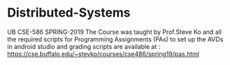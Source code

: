 # Distributed-Systems

UB CSE-586 SPRING-2019 The Course was taught by Prof.Steve Ko and all the required scripts for Programming Assignments (PAs) to set up the AVDs in android studio and grading scripts are available at : https://cse.buffalo.edu/~stevko/courses/cse486/spring19/pas.html
